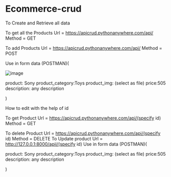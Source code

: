 # Ecommerce-crud

To Create and Retrieve all data

To get all the Products
Url = https://apicrud.pythonanywhere.com/api/
Method = GET


To add Products
Url = https://apicrud.pythonanywhere.com/api/
Method = POST


Use in form data (POSTMAN)(

![image](https://github.com/kunal-2668/Ecommerce-crud/assets/103948198/47f02831-176d-4411-84a9-97ce9434bb46)


product: Sony
product_category:Toys
product_img: (select as file)
price:505
description: any description

)


How to edit with the help of id


To get Product
Url = https://apicrud.pythonanywhere.com/api/(specify id)
Method = GET

To delete Product
Url = https://apicrud.pythonanywhere.com/api/(specify id)
Method = DELETE
To Update product
Url = http://127.0.0.1:8000/apii/(specify id)
Use in form data (POSTMAN)(

product: Sony
product_category:Toys
product_img: (select as file)
price:505
description: any description

)




